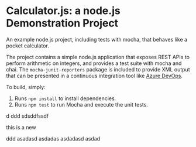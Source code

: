 Calculator.js: a node.js Demonstration Project
==============================================
An example node.js project, including tests with mocha, that behaves like
a pocket calculator.

The project contains a simple node.js application that exposes REST APIs
to perform arithmetic on integers, and provides a test suite with mocha
and chai.  The `mocha-junit-reporters` package is included to provide XML
output that can be presented in a continuous integration tool like
[Azure DevOps](https://azure.com/devops).

To build, simply:

1. Runs `npm install` to install dependencies.
2. Runs `npm test` to run Mocha and execute the unit tests.

  d
  ddd
sdsddfssdf


this is a new

ddd
asadasd
asdadas
asdadasd
asdad